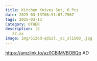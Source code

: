 ```yaml
---
title: Kitchen Knives Set, 6 Pcs
date: 2025-03-13T06:51:07.756Z
tags: 2025-03-13
Category: OTHER
description: |2
   27.xx
image: img/513od-qd1zl._ac_sl1500_.jpg
---
```

https://amzlink.to/az0CBiMVBOBQq
AD